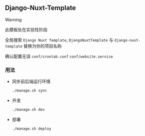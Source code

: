 ## Django-Nuxt-Template

> [!WARNING]
> 此模板处在实验性阶段

全局搜索 `Django Nuxt Template`, `DjangoNuxtTemplate` 与 `django-nuxt-template` 替换为你的项目名称

确认配置无误 `conf/crontab.conf` `conf/website.service`

### 用法

- 同步前后端运行环境

  ```bash
  ./manage.sh sync
  ```

- 开发

  ```bash
  ./manage.sh dev
  ```

- 部署
  
  ```bash
  ./manage.sh deploy
  ```
